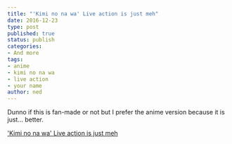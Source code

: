```yaml
---
title: "'Kimi no na wa' Live action is just meh"
date: 2016-12-23
type: post
published: true
status: publish
categories:
- And more
tags:
- anime
- kimi no na wa
- live action
- your name
author: ned
---
```

<p>Dunno if this is fan-made or not but I prefer the anime version because it is just… better.</p>
<p><a href="https://video.fmnl4-1.fna.fbcdn.net/v/t42.1790-2/15691922_1836956136576629_7917514988879609856_n.mp4?efg=eyJybHIiOjMwMCwicmxhIjo1MzcsInZlbmNvZGVfdGFnIjoic3ZlX3NkIn0%3D&amp;oh=393bb6399c73ab3a4533ddb17ed7d444&amp;oe=585D6CA2">'Kimi no na wa' Live action is just meh</a></p>

